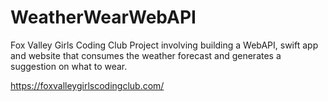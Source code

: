 # WeatherWearWebAPI
Fox Valley Girls Coding Club Project involving building a WebAPI, swift app and website that consumes the weather forecast and generates a suggestion on what to wear. 

https://foxvalleygirlscodingclub.com/
